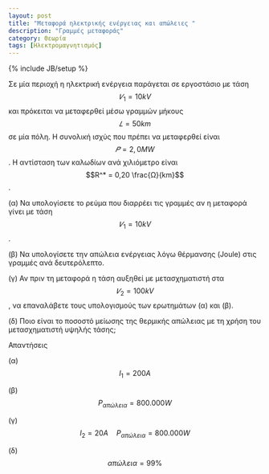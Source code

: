 ```yaml
---
layout: post
title: "Μεταφορά ηλεκτρικής ενέργειας και απώλειες "
description: "Γραμμές μεταφοράς"
category: Θεωρία
tags: [Ηλεκτρομαγνητισμός]
---
```

{% include JB/setup %}


Σε μία περιοχή η ηλεκτρική ενέργεια παράγεται σε εργοστάσιο με τάση $$𝑉_1 = 10kV$$
και πρόκειται να μεταφερθεί μέσω γραμμών μήκους $$𝐿 = 50 km$$ σε μία πόλη. Η συνολική ισχύς που πρέπει να μεταφερθεί είναι 
$$𝑃 = 2,0 MW$$. Η αντίσταση των καλωδίων ανά χιλιόμετρο είναι $$R^* = 0,20 \frac{Ω}{km}$$.

(α) Να υπολογίσετε το ρεύμα που διαρρέει τις γραμμές αν η μεταφορά γίνει με τάση $$𝑉_1 = 10kV$$.



(β) Να υπολογίσετε την απώλεια ενέργειας λόγω θέρμανσης (Joule) στις γραμμές ανά δευτερόλεπτο.



(γ) Αν πριν τη μεταφορά η τάση αυξηθεί με μετασχηματιστή στα $$𝑉_2 = 100 kV$$, να επαναλάβετε τους υπολογισμούς των ερωτημάτων (α) και (β).



(δ) Ποιο είναι το ποσοστό μείωσης της θερμικής απώλειας με τη χρήση του μετασχηματιστή υψηλής τάσης;



Απαντήσεις

(α) $$Ι_1 = 200Α$$


(β) $$Ρ_{απώλεια} = 800.000 W$$


(γ) $$ Ι_2 = 20Α \quad Ρ_{απώλεια} = 800.000 W$$


(δ) $$ απώλεια = 99 \% $$
